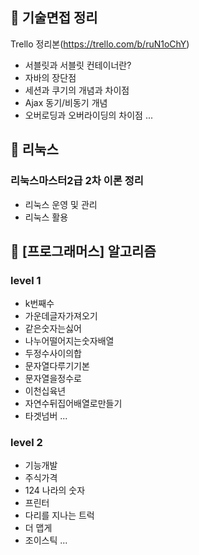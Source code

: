 ## :pushpin: 기술면접 정리

Trello 정리본(https://trello.com/b/ruN1oChY)

* 서블릿과 서블릿 컨테이너란?
* 자바의 장단점
* 세션과 쿠기의 개념과 차이점
* Ajax 동기/비동기 개념
* 오버로딩과 오버라이딩의 차이점 ...

## :pushpin: 리눅스

### 리눅스마스터2급 2차 이론 정리

* 리눅스 운영 및 관리
* 리눅스 활용 

## :pushpin: [프로그래머스] 알고리즘

### level 1

* k번째수
* 가운데글자가져오기
* 같은숫자는싫어
* 나누어떨어지는숫자배열
* 두정수사이의합
* 문자열다루기기본
* 문자열을정수로
* 이천십육년
* 자연수뒤집어배열로만들기
* 타겟넘버 ...

### level 2

* 기능개발
* 주식가격
* 124 나라의 숫자
* 프린터
* 다리를 지나는 트럭
* 더 맵게 
* 조이스틱 ...
